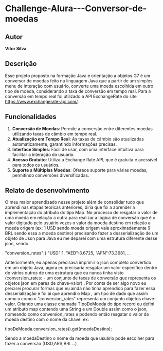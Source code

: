 # Challenge-Alura---Conversor-de-moedas

## Autor

**Vitor Silva**

## Descrição 

Esse projeto proposto na formação Java e orientação a objetos G7 é um conversor de moedas feito na linguagem Java que a partir de um simples menu de interação com usuário, converte uma moeda escolhida em outro tipo de moeda, considerando a taxa de conversão em tempo real. Para a conversão em tempo real foi utilizado a API ExchangeRate do site https://www.exchangerate-api.com/.

## Funcionalidades

1. **Conversão de Moedas**: Permite a conversão entre diferentes moedas utilizando taxas de câmbio em tempo real.
2. **Atualização em Tempo Real**: As taxas de câmbio são atualizadas automaticamente, garantindo informações precisas.
3. **Interface Simples**: Fácil de usar, com uma interface intuitiva para facilitar a interação do usuário.
4. **Acesso Gratuito**: Utiliza a Exchange Rate API, que é gratuita e acessível para todos os usuários.
5. **Suporte a Múltiplas Moedas**: Oferece suporte para várias moedas, permitindo conversões diversificadas.


## Relato de desenvolvimento

O meu maior aprendizado nesse projeto além de consolidar tudo que aprendi nas etapas teoricas anteriores, diria que foi a aprender a implementação do atributo do tipo Map. No processo de resgatar o valor de uma moeda em relação a outra para realizar a lógica de conversão que é o valor digitado pelo usuário vezes o valor da moeda destino em relação a moeda origem (ex: 1 USD sendo moeda origem vale aproximademente 6 BRL sendo essa a moeda destino) precisando fazer a desserialização de um objeto de Json para Java eu me deparei com uma estrutura diferente desse json, sendo:

"conversion_rates":{
  "USD":1,
  "AED":3.6725,
  "AFN":73.3681,
...

Anteriormente, eu apenas precisava imprimir o json completo convertido em um objeto Java, agora eu precisaria resgatar um valor especifico dentro de vários outros de uma estrutura que eu nunca tinha visto (conversion_rates: - um conjunto de taxas de conversão que representa os objetos json em pares de chave-valor) . Por conta de ser algo novo eu precisei procurar formas que eu ainda não tinha aprendido para fazer essa desserialização e foi aí que aprendi o Map , um tipo de dado que assim como o como o "conversion_rates" representa um conjunto objetos chave-valor. Criando uma classe chamada TipoDeMoeda do tipo record eu defini um atributo map contendo uma String e um Double assim como o json, nomeando como conversion_rates e podendo então resgatar o valor da moeda destino com o nome da chave, ex:

tipoDeMoeda.conversion_rates().get(moedaDestino);

Sendo a moedaDestino o nome da moeda que usuário pode escolher para fazer a conversão (USD,ARS,BRL...)
